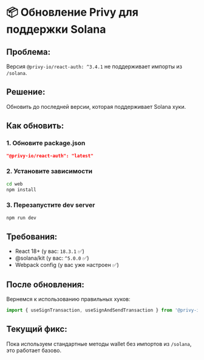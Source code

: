 # 📦 Обновление Privy для поддержки Solana

## Проблема:
Версия `@privy-io/react-auth: ^3.4.1` не поддерживает импорты из `/solana`.

## Решение:
Обновить до последней версии, которая поддерживает Solana хуки.

## Как обновить:

### 1. Обновите package.json
```json
"@privy-io/react-auth": "latest"
```

### 2. Установите зависимости
```bash
cd web
npm install
```

### 3. Перезапустите dev server
```bash
npm run dev
```

## Требования:
- React 18+ (у вас: `18.3.1` ✅)
- @solana/kit (у вас: `^5.0.0` ✅)
- Webpack config (у вас уже настроен ✅)

## После обновления:
Вернемся к использованию правильных хуков:
```typescript
import { useSignTransaction, useSignAndSendTransaction } from '@privy-io/react-auth/solana'
```

## Текущий фикс:
Пока используем стандартные методы wallet без импортов из `/solana`, это работает базово.
